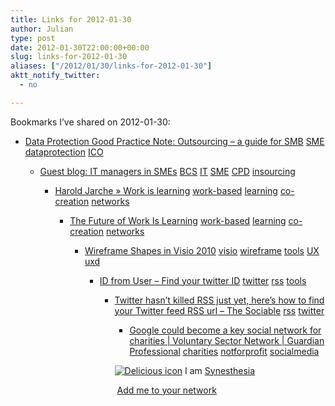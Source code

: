 ```yaml
---
title: Links for 2012-01-30
author: Julian
type: post
date: 2012-01-30T22:00:00+00:00
slug: links-for-2012-01-30 
aliases: ["/2012/01/30/links-for-2012-01-30"]
aktt_notify_twitter:
  - no

---
```

Bookmarks I&#8217;ve shared on 2012-01-30:

  * [Data Protection Good Practice Note: Outsourcing &#8211; a guide for SMB][1] 
    [SME][2] [dataprotection][3] [ICO][4] </li> 
    
      * [Guest blog: IT managers in SMEs][5] 
        [BCS][6] [IT][7] [SME][2] [CPD][8] [insourcing][9] </li> 
        
          * [Harold Jarche &raquo; Work is learning][10] 
            [work-based][11] [learning][12] [co-creation][13] [networks][14] </li> 
            
              * [The Future of Work Is Learning][15] 
                [work-based][11] [learning][12] [co-creation][13] [networks][14] </li> 
                
                  * [Wireframe Shapes in Visio 2010][16] 
                    [visio][17] [wireframe][18] [tools][19] [UX][20] [uxd][21] </li> 
                    
                      * [ID from User &#8211; Find your twitter ID][22] 
                        [twitter][23] [rss][24] [tools][19] </li> 
                        
                          * [Twitter hasn&rsquo;t killed RSS just yet, here&rsquo;s how to find your Twitter feed RSS url &#8211; The Sociable][25] 
                            [rss][24] [twitter][23] </li> 
                            
                              * [Google could become a key social network for charities | Voluntary Sector Network | Guardian Professional][26] 
                                [charities][27] [notforprofit][28] [socialmedia][29] </li> </ul> 
                                
                                <p class="deliciouslink">
                                  <a href="https://del.icio.us/synesthesia" title="See all my bookmarks on del.icio.us"><img src="https://www.synesthesia.co.uk/images/deliciousicon.jpg" alt="Delicious icon" /></a>&nbsp;I am <a href="https://del.icio.us/synesthesia" title="See all my bookmarks on del.icio.us">Synesthesia</a>
                                </p>
                                
                                <p class="deliciouslink">
                                  <a href="https://del.icio.us/network?add=synesthesia" title="Add me to your del.icio.us network"><img src="https://www.synesthesia.co.uk/images/add.gif" alt="" /></a>&nbsp;<a href="https://del.icio.us/network?add=synesthesia" title="Add me to your del.icio.us network">Add me to your network</a>
                                </p>

 [1]: https://www.ico.gov.uk/upload/documents/library/data_protection/practical_application/outsourcing_-_a_guide_for_small_and_medium_businesses.pdf
 [2]: https://www.delicious.com/synesthesia/SME
 [3]: https://www.delicious.com/synesthesia/dataprotection
 [4]: https://www.delicious.com/synesthesia/ICO
 [5]: https://www.bcs.org/content/conBlogPost/1996
 [6]: https://www.delicious.com/synesthesia/BCS
 [7]: https://www.delicious.com/synesthesia/IT
 [8]: https://www.delicious.com/synesthesia/CPD
 [9]: https://www.delicious.com/synesthesia/insourcing
 [10]: https://www.jarche.com/2010/10/work-is-learning-so-what
 [11]: https://www.delicious.com/synesthesia/work-based
 [12]: https://www.delicious.com/synesthesia/learning
 [13]: https://www.delicious.com/synesthesia/co-creation
 [14]: https://www.delicious.com/synesthesia/networks
 [15]: https://www.elsua.net/2011/10/05/the-future-of-work-is-learning/?utm_source=feedburner
 [16]: https://blogs.msdn.com/b/visio/archive/2009/12/22/wireframe-shapes-in-visio-2010.aspx
 [17]: https://www.delicious.com/synesthesia/visio
 [18]: https://www.delicious.com/synesthesia/wireframe
 [19]: https://www.delicious.com/synesthesia/tools
 [20]: https://www.delicious.com/synesthesia/UX
 [21]: https://www.delicious.com/synesthesia/uxd
 [22]: https://www.idfromuser.com/
 [23]: https://www.delicious.com/synesthesia/twitter
 [24]: https://www.delicious.com/synesthesia/rss
 [25]: https://sociable.co/social-media/twitter-hasnt-killed-rss-just-yet-heres-how-to-find-your-twitter-feed-rss-url
 [26]: https://www.guardian.co.uk/voluntary-sector-network/2012/jan/19/google-plus-social-network-charities?newsfeed=true
 [27]: https://www.delicious.com/synesthesia/charities
 [28]: https://www.delicious.com/synesthesia/notforprofit
 [29]: https://www.delicious.com/synesthesia/socialmedia